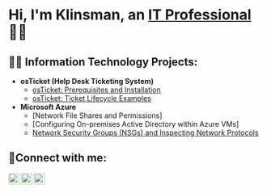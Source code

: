 
<h1>Hi, I'm Klinsman, an <a href="https://linkedin.com/in/Josh">IT Professional</a>🕵️‍♂️</h1>

<h2>👨‍💻 Information Technology Projects:</h2>

- <b>osTicket (Help Desk Ticketing System)</b>
  - [osTicket: Prerequisites and Installation](https://github.com/Klinsmannn/Prereqs-osTicket)
  - [osTicket: Ticket Lifecycle Examples](https://github.com/Klinsmannn/osTicket)
- <b>Microsoft Azure</b>
  - [Network File Shares and Permissions]  
  - [Configuring On-premises Active Directory within Azure VMs]
  - [Network Security Groups (NSGs) and Inspecting Network Protocols](https://github.com/Klinsmannn/Inspecting-Network-Traffic)

<h2>🤳Connect with me:</h2>

[<img align="left" alt="Josh | Twitter" width="22px" src="https://cdn.jsdelivr.net/npm/simple-icons@v3/icons/twitter.svg" />][twitter]
[<img align="left" alt="Josh | LinkedIn" width="22px" src="https://cdn.jsdelivr.net/npm/simple-icons@v3/icons/linkedin.svg" />][linkedin]
[<img align="left" alt="Josh | Instagram" width="22px" src="https://cdn.jsdelivr.net/npm/simple-icons@v3/icons/instagram.svg" />][instagram]

[twitter]: https://twitter.com/Josh
[instagram]: https://www.instagram.com/Josh
[linkedin]: https://linkedin.com/in/Josh
